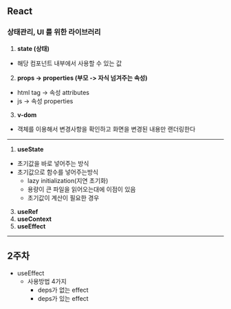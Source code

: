 ## React
### 상태관리, UI 를 위한 라이브러리

1. **state (상태)**
- 해당 컴포넌트 내부에서 사용할 수 있는 값
2. **props ->  properties (부모 -> 자식 넘겨주는 속성)**
- html tag -> 속성 attributes
- js -> 속성 properties

3. **v-dom**
- 객체를 이용해서 변경사항을 확인하고 화면을 변경된 내용만 랜더링한다

---
1. **useState**
- 초기값을 바로 넣어주는 방식
- 초기값으로 함수를 넣어주는방식
  - lazy initialization(지연 초기화)
  - 용량이 큰 파일을 읽어오는대에 이점이 있음
  - 초기값이 계산이 필요한 경우
3. **useRef**
4. **useContext**
5. **useEffect**

---
## 2주차

- useEffect
  - 사용방법 4가지
    - deps가 없는 effect
    - deps가 있는 effect


